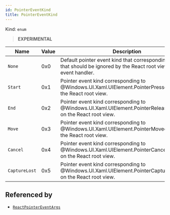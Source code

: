 ```yaml
---
id: PointerEventKind
title: PointerEventKind
---
```


Kind: `enum`

> **EXPERIMENTAL**

| Name |  Value | Description |
|--|--|--|
|`None` | 0x0  |  Default pointer event kind that corresponding to events that should be ignored by the React root view pointer event handler.|
|`Start` | 0x1  |  Pointer event kind corresponding to @Windows.UI.Xaml.UIElement.PointerPressedEvent on the React root view.|
|`End` | 0x2  |  Pointer event kind corresponding to @Windows.UI.Xaml.UIElement.PointerReleasedEvent on the React root view.|
|`Move` | 0x3  |  Pointer event kind corresponding to @Windows.UI.Xaml.UIElement.PointerMovedEvent on the React root view.|
|`Cancel` | 0x4  |  Pointer event kind corresponding to @Windows.UI.Xaml.UIElement.PointerCanceledEvent on the React root view.|
|`CaptureLost` | 0x5  |  Pointer event kind corresponding to @Windows.UI.Xaml.UIElement.PointerCaptureLostEvent on the React root view.|


## Referenced by
- [`ReactPointerEventArgs`](ReactPointerEventArgs)
